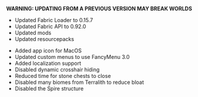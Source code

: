 **WARNING: UPDATING FROM A PREVIOUS VERSION MAY BREAK WORLDS**

- Updated Fabric Loader to 0.15.7
- Updated Fabric API to 0.92.0
- Updated mods
- Updated resourcepacks

* Added app icon for MacOS
* Updated custom menus to use FancyMenu 3.0
* Added localization support
* Disabled dynamic crosshair hiding
* Reduced time for stone chests to close
* Disabled many biomes from Terralith to reduce bloat
* Disabled the Spire structure